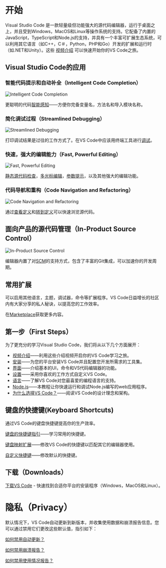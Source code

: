# 开始

Visual Studio Code 是一款轻量级但功能强大的源代码编辑器，运行于桌面之上，并且受到Windows，MacOS和Linux等操作系统的支持。它配备了内置的JavaScript，TypeScript和Node.js的支持，并具有一个丰富可扩展生态系统，可以利用其它语言（如C++，C＃，Python，PHP和Go）开发的扩展和运行时（如.NET和Unity）。这些 [视频介绍](https://code.visualstudio.com/docs/introvideos/overview) 可以快速开始你的VS Code之旅。

## Visual Studio Code的应用

### 智能代码提示和自动补全（Intelligent Code Completion）

![Intelligent Code Completion](https://code.visualstudio.com/docs_carousel/intellisense_b.png)

更聪明的代码[智能感知]()——方便你完备变量名，方法名和导入模块名称。

### 简化调试过程（Streamlined Debugging）

![Streamlined Debugging](https://code.visualstudio.com/docs_carousel/debug_b.png)

打印调试结果是过往的工作方式了。在VS Code中应该用终端工具进行[调试]()。

### 快速，强大的编辑能力（Fast, Powerful Editing）

![Fast, Powerful Editing](https://code.visualstudio.com/docs_carousel/multi-cursor-edit.png)

[静态源代码检查]()，[多光标编辑]()，[参数提示]()，以及其他强大的编辑功能。

### 代码导航和重构（Code Navigation and Refactoring）

![Code Navigation and Refactoring](https://code.visualstudio.com/docs_carousel/peek_b.png)

通过[查看定义]()和[转到定义]()可以快速浏览源代码。

## 面向产品的源代码管理（In-Product Source Control）

![In-Product Source Control](https://code.visualstudio.com/docs_carousel/git_b.png)

编辑器内置了对[SCM]()的支持方式，包含了丰富的Git集成，可以加速你的开发周期。

## 常用扩展

可以启用其他语言，主题，调试器，命令等扩展程序。VS Code日益增长的社区内有大家分享的私人秘诀，以提高您的工作效率。

在[Marketplace](https://marketplace.visualstudio.com/vscode)获取更多内容。

## 第一步（First Steps）

为了更充分的学习Visual Studio Code，我们将从以下几个方面展开：

- [视频介绍]()——利用这些介绍视频开启你的VS Code学习之旅。
- [安装]()——为您的平台安装VS Code并且配置您开发所需求的工具集。
- [界面]()——介绍基本的UI，命令和VS代码编辑器的功能。
- [设置]()——采用你喜欢的工作方式自定义VS Code。
- [语言]()——了解VS Code对您最喜爱的编程语言的支持。
- [Node.js]()——本教程让你快速运行和调试Node.js编写的web应用程序。
- [为什么选择VS Code？]()——阅读VS Code的设计理念和架构。

## 键盘的快捷键(Keyboard Shortcuts)

通过VS Code的键盘快捷键提高你的生产效率。

[键盘的快捷键指引]()——学习常用的快捷键。

[键盘映射扩展]()——修改VS Code的快捷键以匹配其它的编辑器使用。

[自定义快捷键]()——修改默认的快捷键。


## 下载（Downloads）

[下载VS Code](https://code.visualstudio.com/download) - 快速找到合适你平台的安装程序（Windows，MacOS和Linux）。

# 隐私（Privacy）

默认情况下，VS Code自动更新到新版本，并收集使用数据和崩溃报告信息。您可以通过禁用它们更改这些默认值，指引如下：

[如何禁用自动更新？](https://code.visualstudio.com/Docs/supporting/faq#_how-do-i-opt-out-of-vs-code-autoupdates)

[如何禁用崩溃报告？](https://code.visualstudio.com/Docs/supporting/faq#_how-to-disable-crash-reporting)

[如何禁用使用情况报告？](https://code.visualstudio.com/Docs/supporting/faq#_how-to-disable-telemetry-reporting)

